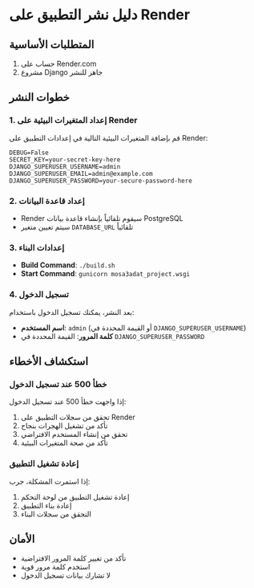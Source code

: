 # دليل نشر التطبيق على Render

## المتطلبات الأساسية

1. حساب على Render.com
2. مشروع Django جاهز للنشر

## خطوات النشر

### 1. إعداد المتغيرات البيئية على Render

قم بإضافة المتغيرات البيئية التالية في إعدادات التطبيق على Render:

```
DEBUG=False
SECRET_KEY=your-secret-key-here
DJANGO_SUPERUSER_USERNAME=admin
DJANGO_SUPERUSER_EMAIL=admin@example.com
DJANGO_SUPERUSER_PASSWORD=your-secure-password-here
```

### 2. إعداد قاعدة البيانات

- Render سيقوم تلقائياً بإنشاء قاعدة بيانات PostgreSQL
- سيتم تعيين متغير `DATABASE_URL` تلقائياً

### 3. إعدادات البناء

- **Build Command**: `./build.sh`
- **Start Command**: `gunicorn mosa3adat_project.wsgi`

### 4. تسجيل الدخول

بعد النشر، يمكنك تسجيل الدخول باستخدام:
- **اسم المستخدم**: `admin` (أو القيمة المحددة في `DJANGO_SUPERUSER_USERNAME`)
- **كلمة المرور**: القيمة المحددة في `DJANGO_SUPERUSER_PASSWORD`

## استكشاف الأخطاء

### خطأ 500 عند تسجيل الدخول

إذا واجهت خطأ 500 عند تسجيل الدخول:

1. تحقق من سجلات التطبيق على Render
2. تأكد من تشغيل الهجرات بنجاح
3. تحقق من إنشاء المستخدم الافتراضي
4. تأكد من صحة المتغيرات البيئية

### إعادة تشغيل التطبيق

إذا استمرت المشكلة، جرب:
1. إعادة تشغيل التطبيق من لوحة التحكم
2. إعادة بناء التطبيق
3. التحقق من سجلات البناء

## الأمان

- تأكد من تغيير كلمة المرور الافتراضية
- استخدم كلمة مرور قوية
- لا تشارك بيانات تسجيل الدخول 